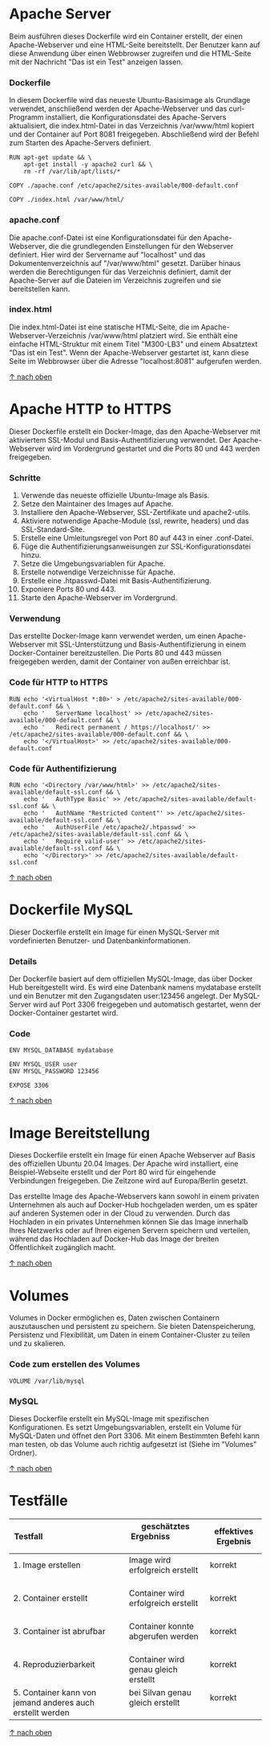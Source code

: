 Apache Server
===

Beim ausführen dieses Dockerfile wird ein Container erstellt, der einen Apache-Webserver und eine HTML-Seite bereitstellt. Der Benutzer kann auf diese Anwendung über einen Webbrowser zugreifen und die HTML-Seite mit der Nachricht "Das ist ein Test" anzeigen lassen.

### **Dockerfile**
In diesem Dockerfile wird das neueste Ubuntu-Basisimage als Grundlage verwendet, anschließend werden der Apache-Webserver und das curl-Programm installiert, die Konfigurationsdatei des Apache-Servers aktualisiert, die index.html-Datei in das Verzeichnis /var/www/html kopiert und der Container auf Port 8081 freigegeben. Abschließend wird der Befehl zum Starten des Apache-Servers definiert.
```
RUN apt-get update && \
    apt-get install -y apache2 curl && \
    rm -rf /var/lib/apt/lists/*
```

```
COPY ./apache.conf /etc/apache2/sites-available/000-default.conf
```

```
COPY ./index.html /var/www/html/
```

### **apache.conf**
Die apache.conf-Datei ist eine Konfigurationsdatei für den Apache-Webserver, die die grundlegenden Einstellungen für den Webserver definiert. Hier wird der Servername auf "localhost" und das Dokumentenverzeichnis auf "/var/www/html" gesetzt. Darüber hinaus werden die Berechtigungen für das Verzeichnis definiert, damit der Apache-Server auf die Dateien im Verzeichnis zugreifen und sie bereitstellen kann.

### **index.html**
Die index.html-Datei ist eine statische HTML-Seite, die im Apache-Webserver-Verzeichnis /var/www/html platziert wird. Sie enthält eine einfache HTML-Struktur mit einem Titel "M300-LB3" und einem Absatztext "Das ist ein Test". Wenn der Apache-Webserver gestartet ist, kann diese Seite im Webbrowser über die Adresse "localhost:8081" aufgerufen werden.

[&uarr; nach oben](https://github.com/Luka-Petkovic/M300-Services/tree/main/M300_30-Container)

Apache HTTP to HTTPS
===

Dieser Dockerfile erstellt ein Docker-Image, das den Apache-Webserver mit aktiviertem SSL-Modul und Basis-Authentifizierung verwendet. Der Apache-Webserver wird im Vordergrund gestartet und die Ports 80 und 443 werden freigegeben.

### **Schritte**

1. Verwende das neueste offizielle Ubuntu-Image als Basis.
2. Setze den Maintainer des Images auf Apache.
3. Installiere den Apache-Webserver, SSL-Zertifikate und apache2-utils.
4. Aktiviere notwendige Apache-Module (ssl, rewrite, headers) und das SSL-Standard-Site.
5. Erstelle eine Umleitungsregel von Port 80 auf 443 in einer .conf-Datei.
6. Füge die Authentifizierungsanweisungen zur SSL-Konfigurationsdatei hinzu.
7. Setze die Umgebungsvariablen für Apache.
8. Erstelle notwendige Verzeichnisse für Apache.
9. Erstelle eine .htpasswd-Datei mit Basis-Authentifizierung.
10. Exponiere Ports 80 und 443.
11. Starte den Apache-Webserver im Vordergrund.

### **Verwendung**
Das erstellte Docker-Image kann verwendet werden, um einen Apache-Webserver mit SSL-Unterstützung und Basis-Authentifizierung in einem Docker-Container bereitzustellen. Die Ports 80 und 443 müssen freigegeben werden, damit der Container von außen erreichbar ist.

### **Code für HTTP to HTTPS**
```
RUN echo '<VirtualHost *:80>' > /etc/apache2/sites-available/000-default.conf && \
    echo '   ServerName localhost' >> /etc/apache2/sites-available/000-default.conf && \
    echo '   Redirect permanent / https://localhost/' >> /etc/apache2/sites-available/000-default.conf && \
    echo '</VirtualHost>' >> /etc/apache2/sites-available/000-default.conf
```
### **Code für Authentifizierung**
```
RUN echo '<Directory /var/www/html>' >> /etc/apache2/sites-available/default-ssl.conf && \
    echo '   AuthType Basic' >> /etc/apache2/sites-available/default-ssl.conf && \
    echo '   AuthName "Restricted Content"' >> /etc/apache2/sites-available/default-ssl.conf && \
    echo '   AuthUserFile /etc/apache2/.htpasswd' >> /etc/apache2/sites-available/default-ssl.conf && \
    echo '   Require valid-user' >> /etc/apache2/sites-available/default-ssl.conf && \
    echo '</Directory>' >> /etc/apache2/sites-available/default-ssl.conf
```

[&uarr; nach oben](https://github.com/Luka-Petkovic/M300-Services/tree/main/M300_30-Container)

Dockerfile MySQL
===

Dieser Dockerfile erstellt ein Image für einen MySQL-Server mit vordefinierten Benutzer- und Datenbankinformationen.

### **Details**
Der Dockerfile basiert auf dem offiziellen MySQL-Image, das über Docker Hub bereitgestellt wird. Es wird eine Datenbank namens mydatabase erstellt und ein Benutzer mit den Zugangsdaten user:123456 angelegt. Der MySQL-Server wird auf Port 3306 freigegeben und automatisch gestartet, wenn der Docker-Container gestartet wird.

### **Code**
```
ENV MYSQL_DATABASE mydatabase

ENV MYSQL_USER user
ENV MYSQL_PASSWORD 123456

EXPOSE 3306
```

[&uarr; nach oben](https://github.com/Luka-Petkovic/M300-Services/tree/main/M300_30-Container)

Image Bereitstellung
===

Dieses Dockerfile erstellt ein Image für einen Apache Webserver auf Basis des offiziellen Ubuntu 20.04 Images. Der Apache wird installiert, eine Beispiel-Webseite erstellt und der Port 80 wird für eingehende Verbindungen freigegeben. Die Zeitzone wird auf Europa/Berlin gesetzt.


Das erstellte Image des Apache-Webservers kann sowohl in einem privaten Unternehmen als auch auf Docker-Hub hochgeladen werden, um es später auf anderen Systemen oder in der Cloud zu verwenden. Durch das Hochladen in ein privates Unternehmen können Sie das Image innerhalb Ihres Netzwerks oder auf Ihren eigenen Servern speichern und verteilen, während das Hochladen auf Docker-Hub das Image der breiten Öffentlichkeit zugänglich macht.

[&uarr; nach oben](https://github.com/Luka-Petkovic/M300-Services/tree/main/M300_30-Container)

Volumes
===

Volumes in Docker ermöglichen es, Daten zwischen Containern auszutauschen und persistent zu speichern. Sie bieten Datenspeicherung, Persistenz und Flexibilität, um Daten in einem Container-Cluster zu teilen und zu skalieren.

### **Code zum erstellen des Volumes**
```
VOLUME /var/lib/mysql
```

### **MySQL**
Dieses Dockerfile erstellt ein MySQL-Image mit spezifischen Konfigurationen. Es setzt Umgebungsvariablen, erstellt ein Volume für MySQL-Daten und öffnet den Port 3306. Mit einem Bestimmten Befehl kann man testen, ob das Volume auch richtig aufgesetzt ist (Siehe im "Volumes" Ordner).

[&uarr; nach oben](https://github.com/Luka-Petkovic/M300-Services/tree/main/M300_30-Container)

Testfälle
======
| Testfall                                                  | geschätztes Ergebniss                       | effektives Ergebnis |
| --------------------------------------------------------- | ------------------------------------------- | ------------------- |
| 1. Image erstellen                                        | Image wird erfolgreich erstellt             | korrekt             |
| 2. Container erstellt                                     | Container wird erfolgreich erstellt         | korrekt             |
| 3. Container ist abrufbar                                 | Container konnte abgerufen werden           | korrekt             |
| 4. Reproduzierbarkeit                                     | Container wird genau gleich erstellt        | korrekt             |
| 5. Container kann von jemand anderes auch erstellt werden | bei Silvan genau gleich erstellt            | korrekt             |

[&uarr; nach oben](https://github.com/Luka-Petkovic/M300-Services/tree/main/M300_30-Container)